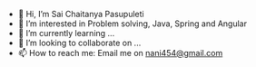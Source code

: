 - 👋 Hi, I’m Sai Chaitanya Pasupuleti
- 👀 I’m interested in Problem solving, Java, Spring and Angular
- 🌱 I’m currently learning ...
- 💞️ I’m looking to collaborate on ...
- 📫 How to reach me: Email me on nani454@gmail.com 

<!---
nani454/nani454 is a ✨ special ✨ repository because its `README.md` (this file) appears on your GitHub profile.
You can click the Preview link to take a look at your changes.
--->
